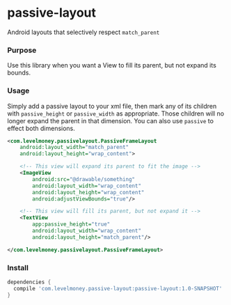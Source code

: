 # passive-layout
Android layouts that selectively respect `match_parent`

### Purpose
Use this library when you want a View to fill its parent, but not expand its bounds.

### Usage
Simply add a passive layout to your xml file, then mark any of its children with `passive_height` or `passive_width` as appropriate. Those children will no longer expand the parent in that dimension. You can also use `passive` to effect both dimensions.

```xml
<com.levelmoney.passivelayout.PassiveFrameLayout
    android:layout_width="match_parent"
    android:layout_height="wrap_content">

    <!-- This view will expand its parent to fit the image -->
    <ImageView
        android:src="@drawable/something"
        android:layout_width="wrap_content"
        android:layout_height="wrap_content"
        android:adjustViewBounds="true"/>

    <!-- This view will fill its parent, but not expand it -->
    <TextView
        app:passive_height="true"
        android:layout_width="wrap_content"
        android:layout_height="match_parent"/>

</com.levelmoney.passivelayout.PassiveFrameLayout>
```

### Install

```gradle
dependencies {
  compile 'com.levelmoney.passive-layout:passive-layout:1.0-SNAPSHOT'
}
```
